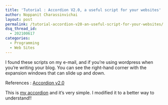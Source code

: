 ```yaml
---
title: 'Tutorial : Accordion V2.0, a useful script for your websites'
author: Noppanit Charassinvichai
layout: post
permalink: /tutorial-accordion-v20-an-useful-script-for-your-websites/
dsq_thread_id:
  - 202100617
categories:
  - Programming
  - Web Sites
---
```

I found these scripts on my e-mail, and if you&#8217;re using wordpress when you&#8217;re writing your blog. You can see the right-hand corner with the expansion windows that can slide up and down.

References : [Accordion v2.0][1]

This is [my accordion][2] and it&#8217;s very simple. I modified it to a better way to understand!!

 [1]: http://www.stickmanlabs.com/accordion/
 [2]: http://www.noppanit.com/accordion/index.html